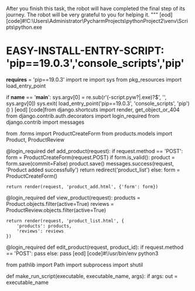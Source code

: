 

After you finish this task, the robot will have completed the final step of its journey.
The robot will be very grateful to you for helping it.
"""
[eod] [code]#!C:\Users\Administrator\PycharmProjects\pythonProject2\venv\Scripts\python.exe
# EASY-INSTALL-ENTRY-SCRIPT: 'pip==19.0.3','console_scripts','pip'
__requires__ = 'pip==19.0.3'
import re
import sys
from pkg_resources import load_entry_point

if __name__ == '__main__':
    sys.argv[0] = re.sub(r'(-script\.pyw?|\.exe)?$', '', sys.argv[0])
    sys.exit(
        load_entry_point('pip==19.0.3', 'console_scripts', 'pip')()
    )
[eod] [code]from django.shortcuts import render, get_object_or_404
from django.contrib.auth.decorators import login_required
from django.contrib import messages

from .forms import ProductCreateForm
from products.models import Product, ProductReview


@login_required
def add_product(request):
    if request.method == 'POST':
        form = ProductCreateForm(request.POST)
        if form.is_valid():
            product = form.save(commit=False)
            product.save()
            messages.success(request, 'Product added successfully')
            return redirect('product_list')
    else:
        form = ProductCreateForm()

    return render(request, 'product_add.html', {'form': form})


@login_required
def view_product(request):
    products = Product.objects.filter(active=True)
    reviews = ProductReview.objects.filter(active=True)

    return render(request, 'product_list.html', {
        'products': products,
        'reviews': reviews
    })


@login_required
def edit_product(request, product_id):
    if request.method == 'POST':
        pass
    else:
        pass
[eod] [code]#!/usr/bin/env python3

from pathlib import Path
import subprocess
import shutil


def make_run_script(executable, executable_name, args):
    if args:
        out = executable_name
  